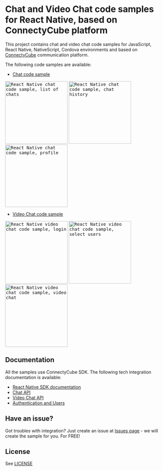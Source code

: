 # Chat and Video Chat code samples for React Native, based on ConnectyCube platform

This project contains chat and video chat code samples for JavaScript, React Native, NativeScript, Cordova environments and based on [ConnectyCube](https://connectycube.com/) communication platform.

The following code samples are available:


- [Chat code sample](https://github.com/ConnectyCube/connectycube-reactnative-samples/tree/master/RNChat)

<kbd><img alt="React Native chat code sample, list of chats" src="https://developers.connectycube.com/docs/_images/code_samples/reactnative/reactnative_codesample_chat_chats.jpg" width="200" /></kbd> <kbd><img alt="React Native chat code sample, chat history" src="https://developers.connectycube.com/docs/_images/code_samples/reactnative/reactnative_codesample_chat_chat.jpg" width="200" /></kbd> <kbd><img alt="React Native chat code sample, profile" src="https://developers.connectycube.com/docs/_images/code_samples/reactnative/reactnative_codesample_chat_profile.jpg" width="200" /></kbd>


- [Video Chat code sample](https://github.com/ConnectyCube/connectycube-reactnative-samples/tree/master/RNVideoChat)

<kbd><img alt="React Native video chat code sample, login" src="https://developers.connectycube.com/docs/_images/code_samples/reactnative/reactnative_codesample_video_login.PNG" width="200" /></kbd> <kbd><img alt="React Native video chat code sample, select users" src="https://developers.connectycube.com/docs/_images/code_samples/reactnative/reactnative_codesample_video_select_users.PNG" width="200" /></kbd> <kbd><img alt="React Native video chat code sample, video chat" src="https://developers.connectycube.com/docs/_images/code_samples/reactnative/reactnative_codesample_video_video.PNG" width="200" /></kbd>

## Documentation

All the samples use ConnectyCube SDK. The following tech integration documentation is available:

- [React Native SDK documentation](https://developers.connectycube.com/reactnative/)
- [Chat API](https://developers.connectycube.com/reactnative/messaging)
- [Video Chat API](https://developers.connectycube.com/reactnative/videocalling)
- [Authentication and Users](https://developers.connectycube.com/reactnative/authentication-and-users)

## Have an issue?

Got troubles with integration? Just create an issue at [Issues page](https://github.com/ConnectyCube/connectycube-reactnative-samples/issues) - we will create the sample for you. For FREE!

## License

See [LICENSE](LICENSE)
